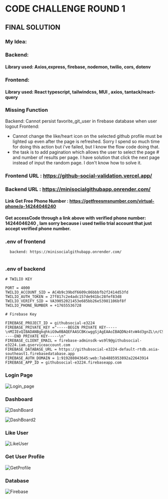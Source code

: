 # CODE CHALLENGE ROUND 1

## FINAL SOLUTION 

### My Idea: 
<h3>Backend:</h3> 
<h4>Library used: Axios,express, firebase, nodemon, twilio, cors, dotenv</h4>
<h3>Frontend:</h3>
<h4>Library used: React typescript, tailwindcss, MUI , axios, tantack/react-query</h4>

### Missing Function 
Backend: Cannot persist favorite_git_user in firebase database when user logout
Frontend: 
- Cannot change the like/heart icon on the selected github profile must be lighted up even after the page is refreshed. Sorry I spend so much time for doing this action but i've failed, but I know the flow code doing that.
- the task is to add pagination which allows the user to select the page # and number of results per page. I have solution that click the next page instead of input the random page. I don't know how to solve it. 

### Frontend URL : https://github-social-validation.vercel.app/
### Backend URL : https://minisocialgithubapp.onrender.com/

#### Link Get Free Phone Number : https://getfreesmsnumber.com/virtual-phone/p-14244046240
#### Get accessCode through a link above with verified phone number: 14244046240 , Iam sorry because i used twilio trial account that just accept verified phone number.

### .env of frontend 
```
  backend: https://minisocialgithubapp.onrender.com/
  
```

### .env of backend
```
# TWILIO KEY

PORT = 4000
TWILIO_ACCOUNT_SID = AC4b9c39bdf6609c86bbbfb2f2414d53fd
TWILIO_AUTH_TOKEN = 27f817c2e4adc157de941bc28fef83d8
TWILIO_VERIFY_SID = VA39052021453e685bb26e53981106bf8f
TWILIO_PHONE_NUMBER = +17655536728

# Firebase Key

FIREBASE_PROJECT_ID = githubsocial-e3224
FIREBASE_PRIVATE_KEY ="-----BEGIN PRIVATE KEY-----\nMIIEvQIBADANBgkqhkiG9w0BAQEFAASCBKcwggSjAgEAAoIBAQDNz4tvW4d3gnZL\n/CSxkFjknMKolTy87QurMbMHt3UZENAPVhIRYZ/WRtUQ3tNERyHSM8+FZiWNY1RF\nHF/mWn9yxC47P6J06E5quUl767iDH1EGghd0KP4JhknE9sy+jQYsAmGOjXUUP/Mf\nSwqBQcCmiUP0PTG4OxT5/IEctuRVWvCuxR3QUZ1zSlIP6u8U4gp0tootPW0dv2cW\nwGBbXqE57k1CPQZwXTMypSpC5N6ayU4w9wco18z7ez6koLGeWZXcrDb57ZNMMSOt\n+rpjoMM8HEYwsqfFbwn992LJ6K1p5xBBA4d9D4IJEW+fDYBqWfY4gwSw7J81orjh\npEMgOrY3AgMBAAECggEAPvIXJzvLNtYD8EFxx4zqYyE+t+jM5stpIjbVFqsZeU0X\nFVmxtPcyt4p6Z+p+mwdWZL/L3HTdT1ztzSVcf0t2Z1dw/FX+DdtvAF0jCG+Twya0\n1VS8b56J88fKkB8bh7wCAzvHMp45DLRyW0PMNrQxg72/ttdweXQ4eiysIGgfdasK\nPCcRjRk+v4XTLKy/a1KQYiwMoj6b3THdyXdH9nXew2nJWK/B7Vsw7Ppe/VmrTusH\n6ZHnaCRrpyPJtRXU02rUy3Vi1iOY77TJDLI/GBFGJgOsQ1rEANx+/AKEz9tUZouQ\nE5cW0XhPxt1tvDsONfgtuxWHHClqYINhwkhnegUpAQKBgQDph8eoHYH4zIL0mAUT\nCdmiSxjDLRm2rZtkDbbhHP/oVr+u7OY9f6yvgc6R/jH6z7cRpwL3v5304yvjqww3\nTute+fQVHWZhwBK23uwoxM9t9eTbLsY6GvtpbmAGfBzkIBW0zW9JlW1d2bdikIqO\n3VGLcZnT8ZrwXC5qrbDddt2iVwKBgQDhnPxdexcDtzi+wiERohLVH37VYMF+zmAN\nhExAE71SIkStuvAq6XjMvm/Bf+aiFkscpwzTQTn////aLAJk1miKfJ5NwHMt06us\nMIqCkjHCGZf+3hKMRaZByXRN0NV9WSUBWACedAiBRvBX0+dm1cBJBHsepAgVnPGy\nUDnF+1nfIQKBgQCSYcIM5zIpOkh7+S51GJ+K03faH9MWZwwYU2BnCz597KKKi4Rm\n2DjuaneJm8TIaptePUnm8f2ZGyzPsNAfeyCekB8nfR5H95XDe0ic5YEAdDnYCiHH\nGlKta7pVVkbl2BbDFmLDxR6gzW/eIKw5kREkTzkVWUS9lYqi4+0RZQjYUQKBgDq4\nIhKuc6n66OD1I6g0N5SSku80NIgtbGB4O2Q9/vs+ggN5cQKqK0+WjP2erUcoaDo3\n3CWrh03ysgN1itX129WXY5g264NU4Qx6wcIEDMFI6f9iiw9JHWFn7kZGgRoTtobo\nAZk79+61qN4i/8oK/fXDHcw2wwflBh7ztGWr6pMhAoGAFVGevQpxJTDel9iisVPZ\nbrWZOGS8siPMoVUhP8klq4fTdSX/68NGy4/cALjFrl1n2Snxvoy2qZlHCM9TMeIg\nGwEnlpcAz1o3c9fgSkZVBRNL5UwvbBcGO7bp6r6D2W3+BE4zrlsG4o3NQTezslKU\nrkhDJEdz6m+zYs2fJ9MQVAA=\n-----END PRIVATE KEY-----\n"
FIREBASE_CLIENT_EMAIL = firebase-adminsdk-ws9l9@githubsocial-e3224.iam.gserviceaccount.com
FIREBASE_DATABASE_URL = https://githubsocial-e3224-default-rtdb.asia-southeast1.firebasedatabase.app
FIREBASE_AUTH_DOMAIN = 1:919288043645:web:7ab4885953892a22643914
FIREBASE_APP_ID = githubsocial-e3224.firebaseapp.com

```
### Login Page
![Login_page](https://res.cloudinary.com/dfaejacdn/image/upload/v1676043589/githubsocial/Screenshot_2023-02-10_at_22.20.16_tcnuzx.png)
### Dashboard 
![DashBoard](https://res.cloudinary.com/dfaejacdn/image/upload/v1676043589/githubsocial/Screenshot_2023-02-10_at_22.22.17_ujlgp9.png)

![DashBoard2](https://res.cloudinary.com/dfaejacdn/image/upload/v1676043589/githubsocial/Screenshot_2023-02-10_at_22.22.25_scznbe.png)

### Like User
![LikeUser](https://res.cloudinary.com/dfaejacdn/image/upload/v1676043589/githubsocial/Screenshot_2023-02-10_at_22.22.45_q1e6zx.png)

### Get User Profile 
![GetProfile](https://res.cloudinary.com/dfaejacdn/image/upload/v1676043589/githubsocial/Screenshot_2023-02-10_at_22.22.37_ahpmi9.png)

### Database
![Firebase](https://res.cloudinary.com/dfaejacdn/image/upload/v1676043587/githubsocial/Screenshot_2023-02-10_at_21.32.02_qpwl9g.png)
